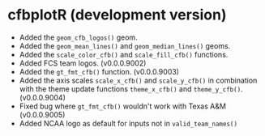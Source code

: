 # cfbplotR (development version)

* Added the `geom_cfb_logos()` geom.
* Added the `geom_mean_lines()` and `geom_median_lines()` geoms.
* Added the `scale_color_cfb()` and `scale_fill_cfb()` functions. 
* Added FCS team logos. (v0.0.0.9002)
* Added the `gt_fmt_cfb()` function. (v0.0.0.9003)
* Added the axis scales `scale_x_cfb()` and `scale_y_cfb()` in combination with the theme update functions `theme_x_cfb()` and `theme_y_cfb()`. (v0.0.0.9004)
* Fixed bug where `gt_fmt_cfb()` wouldn't work with Texas A&M (v0.0.0.9005)
* Added NCAA logo as default for inputs not in `valid_team_names()`
